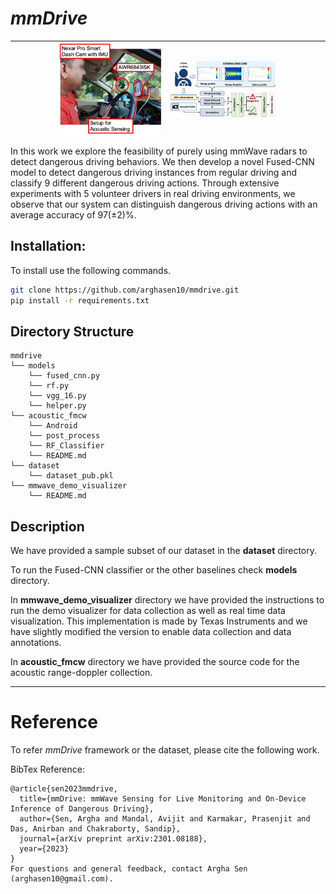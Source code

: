 # <i>mmDrive</i> 

|<img align="right"  src="hardwaresetup.png" width="70%"/>   |  <img align="left" src="framework.png" width="70%"/> |
|---|---|

In this work we explore the feasibility of purely using mmWave radars to detect dangerous driving behaviors. We then develop a novel Fused-CNN model to detect dangerous driving instances from regular driving and classify 9 different
dangerous driving actions. Through extensive  experiments with 5 volunteer drivers in real driving environments, we observe that our system can distinguish dangerous driving actions with an
average accuracy of 97(±2)%. 

## Installation:

To install use the following commands.
```bash
git clone https://github.com/arghasen10/mmdrive.git
pip install -r requirements.txt
```

## Directory Structure


```
mmdrive
└── models
    └── fused_cnn.py
    └── rf.py
    └── vgg_16.py
    └── helper.py
└── acoustic_fmcw
    └── Android
    └── post_process
    └── RF_Classifier
    └── README.md
└── dataset
    └── dataset_pub.pkl
└── mmwave_demo_visualizer
    └── README.md
```

## Description 

We have provided a sample subset of our dataset in the **dataset** directory. 

To run the Fused-CNN classifier or the other baselines check **models** directory.

In **mmwave_demo_visualizer** directory we have provided the instructions to run the demo visualizer for data collection as well as real time data visualization. This implementation is made by Texas Instruments and we have slightly modified the version to enable data collection and data annotations.

In **acoustic_fmcw** directory we have provided the source code for the acoustic range-doppler collection. 

<hr>


# Reference
To refer <i>mmDrive</i> framework or the dataset, please cite the following work.

BibTex Reference:
```
@article{sen2023mmdrive,
  title={mmDrive: mmWave Sensing for Live Monitoring and On-Device Inference of Dangerous Driving},
  author={Sen, Argha and Mandal, Avijit and Karmakar, Prasenjit and Das, Anirban and Chakraborty, Sandip},
  journal={arXiv preprint arXiv:2301.08188},
  year={2023}
}
For questions and general feedback, contact Argha Sen (arghasen10@gmail.com).

